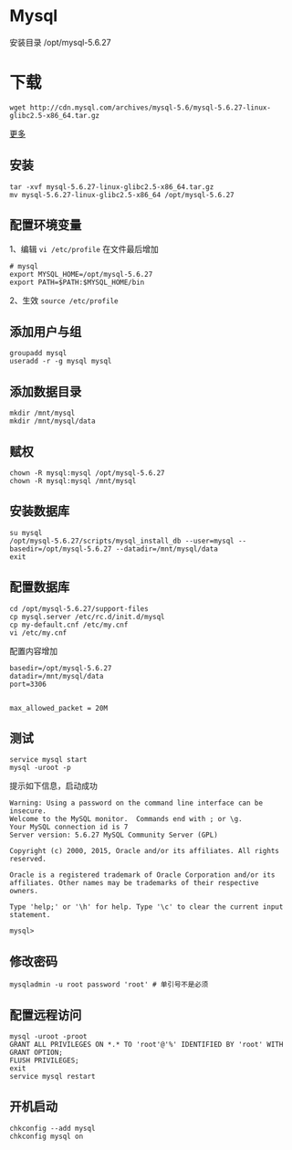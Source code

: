 # Mysql

安装目录 /opt/mysql-5.6.27

# 下载
`wget http://cdn.mysql.com/archives/mysql-5.6/mysql-5.6.27-linux-glibc2.5-x86_64.tar.gz`

[更多](http://downloads.mysql.com/archives/community/)

## 安装
```
tar -xvf mysql-5.6.27-linux-glibc2.5-x86_64.tar.gz
mv mysql-5.6.27-linux-glibc2.5-x86_64 /opt/mysql-5.6.27
```

## 配置环境变量
1、编辑 `vi /etc/profile` 在文件最后增加 <br>
```
# mysql
export MYSQL_HOME=/opt/mysql-5.6.27
export PATH=$PATH:$MYSQL_HOME/bin
```
2、生效 `source /etc/profile`

## 添加用户与组
```
groupadd mysql
useradd -r -g mysql mysql
```

## 添加数据目录
```
mkdir /mnt/mysql
mkdir /mnt/mysql/data
```

## 赋权
```
chown -R mysql:mysql /opt/mysql-5.6.27
chown -R mysql:mysql /mnt/mysql
```

## 安装数据库
```
su mysql
/opt/mysql-5.6.27/scripts/mysql_install_db --user=mysql --basedir=/opt/mysql-5.6.27 --datadir=/mnt/mysql/data
exit
```

## 配置数据库
```
cd /opt/mysql-5.6.27/support-files
cp mysql.server /etc/rc.d/init.d/mysql
cp my-default.cnf /etc/my.cnf
vi /etc/my.cnf
```
配置内容增加
```
basedir=/opt/mysql-5.6.27
datadir=/mnt/mysql/data
port=3306


max_allowed_packet = 20M

```

## 测试
```
service mysql start
mysql -uroot -p
```

提示如下信息，启动成功<br>
```
Warning: Using a password on the command line interface can be insecure.
Welcome to the MySQL monitor.  Commands end with ; or \g.
Your MySQL connection id is 7
Server version: 5.6.27 MySQL Community Server (GPL)

Copyright (c) 2000, 2015, Oracle and/or its affiliates. All rights reserved.

Oracle is a registered trademark of Oracle Corporation and/or its
affiliates. Other names may be trademarks of their respective
owners.

Type 'help;' or '\h' for help. Type '\c' to clear the current input statement.

mysql> 
```

## 修改密码
```
mysqladmin -u root password 'root' # 单引号不是必须
```

## 配置远程访问
```
mysql -uroot -proot
GRANT ALL PRIVILEGES ON *.* TO 'root'@'%' IDENTIFIED BY 'root' WITH GRANT OPTION;
FLUSH PRIVILEGES; 
exit
service mysql restart
```

## 开机启动
```
chkconfig --add mysql
chkconfig mysql on
```


